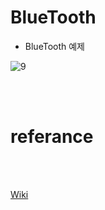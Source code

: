 # BlueTooth

* BlueTooth 예제

![9](https://user-images.githubusercontent.com/73435598/206870420-90129445-b775-4660-9b4f-82d538f1e6ea.png)

<br>
<br>

# referance

<br>
<br>

[Wiki](https://github.com/jojun01835/2022-portportfolio/wiki/referance)
